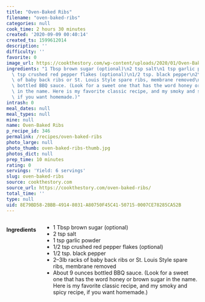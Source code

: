 ```yaml
---
title: "Oven-Baked Ribs"
filename: "oven-baked-ribs"
categories: null
cook_time: 2 hours 30 minutes
created: '2020-09-09 00:40:14'
created_ts: 1599612014
description: ''
difficulty: ''
favorite: 0
image_url: https://cookthestory.com/wp-content/uploads/2020/01/Oven-Baked-Ribs-Pinterest.jpg
ingredients: "1 Tbsp brown sugar (optional)\n2 tsp salt\n1 tsp garlic powder\n1/2\
  \ tsp crushed red pepper flakes (optional)\n1/2 tsp. black pepper\n2\u20133lb racks\
  \ of baby back ribs or St. Louis Style spare ribs, membrane removed\nAbout 9 ounces\
  \ bottled BBQ sauce. (Look for a sweet one that has the word honey or brown sugar\
  \ in the name. Here is my favorite classic recipe, and my smoky and spicy recipe,\
  \ if you want homemade.)"
intrash: 0
meal_dates: null
meal_types: null
mine: null
name: Oven-Baked Ribs
p_recipe_id: 346
permalink: /recipes/oven-baked-ribs
photo_large: null
photo_thumb: oven-baked-ribs-thumb.jpg
photos_dict: null
prep_time: 10 minutes
rating: 0
servings: 'Yield: 6 servings'
slug: oven-baked-ribs
source: cookthestory.com
source_url: https://cookthestory.com/oven-baked-ribs/
total_time: ''
type: null
uid: 8E79BD58-2BBB-4914-8031-A80750F45C41-50715-0007CE78285CA52B
---
```

<div class="large-8 medium-7 columns" id="writeup">	</div><!-- #writeup -->
</div><!-- #row-one -->
<div class="row" id="row-two">	<div class="medium-4 small-5 columns" id="ingredients"><h4>Ingredients</h4><div class="box box-ingredients content"><ul>
<li>1 Tbsp brown sugar (optional)</li>
<li>2 tsp salt</li>
<li>1 tsp garlic powder</li>
<li>1/2 tsp crushed red pepper flakes (optional)</li>
<li>1/2 tsp. black pepper</li>
<li>2–3lb racks of baby back ribs or St. Louis Style spare ribs, membrane removed</li>
<li>About 9 ounces bottled BBQ sauce. (Look for a sweet one that has the word honey or brown sugar in the name. Here is my favorite classic recipe, and my smoky and spicy recipe, if you want homemade.)</li>
</ul>
</div>	</div>	<div class="medium-6 small-7 columns" id="directions">	</div>